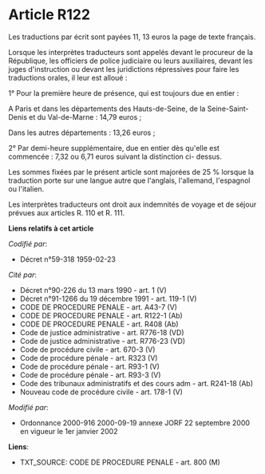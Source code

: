 # Article R122

Les traductions par écrit sont payées 11, 13 euros la page de texte français.

Lorsque les interprètes traducteurs sont appelés devant le procureur de la République, les officiers de police judiciaire ou
leurs auxiliaires, devant les juges d'instruction ou devant les juridictions répressives pour faire les traductions orales,
il leur est alloué :

1° Pour la première heure de présence, qui est toujours due en entier :

A Paris et dans les départements des Hauts-de-Seine, de la Seine-Saint-Denis et du Val-de-Marne : 14,79 euros ;

Dans les autres départements : 13,26 euros ;

2° Par demi-heure supplémentaire, due en entier dès qu'elle est commencée : 7,32 ou 6,71 euros suivant la distinction ci-
dessus.

Les sommes fixées par le présent article sont majorées de 25 % lorsque la traduction porte sur une langue autre que
l'anglais, l'allemand, l'espagnol ou l'italien.

Les interprètes traducteurs ont droit aux indemnités de voyage et de séjour prévues aux articles R. 110 et R. 111.

**Liens relatifs à cet article**

_Codifié par_:

  - Décret n°59-318 1959-02-23

_Cité par_:

  - Décret n°90-226 du 13 mars 1990 - art. 1 (V)
  - Décret n°91-1266 du 19 décembre 1991 - art. 119-1 (V)
  - CODE DE PROCEDURE PENALE - art. A43-7 (V)
  - CODE DE PROCEDURE PENALE - art. R122-1 (Ab)
  - CODE DE PROCEDURE PENALE - art. R408 (Ab)
  - Code de justice administrative - art. R776-18 (VD)
  - Code de justice administrative - art. R776-23 (VD)
  - Code de procédure civile - art. 670-3 (V)
  - Code de procédure pénale - art. R323 (V)
  - Code de procédure pénale - art. R93-1 (V)
  - Code de procédure pénale - art. R93-3 (V)
  - Code des tribunaux administratifs et des cours adm - art. R241-18 (Ab)
  - Nouveau code de procédure civile - art. 178-1 (V)

_Modifié par_:

  - Ordonnance 2000-916 2000-09-19 annexe JORF 22 septembre 2000 en vigueur le 1er janvier 2002

**Liens**:

  - TXT_SOURCE: CODE DE PROCEDURE PENALE - art. 800 (M)
